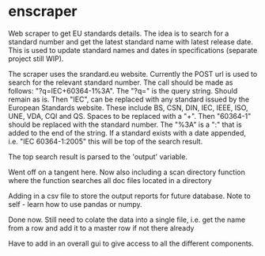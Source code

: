 # enscraper
 Web scraper to get EU standards details. The idea is to search for a standard number and get the latest standard name with latest release date. This is used to update standard names and dates in specifications (separate project still WIP).

 The scraper uses the srandard.eu website. Currently the POST url is used to search for the relevant standard number. The call should be made as follows: "?q=IEC+60364-1%3A". The "?q=" is the query string. Should remain as is. Then "IEC", can be replaced with any standard issued by the European Standards website. These include BS, CSN, DIN, IEC, IEEE, ISO, UNE, VDA, CQI and QS. Spaces to be replaced with a "+". Then "60364-1" should be replaced with the standard number. The "%3A" is a ":" that is added to the end of the string. If a standard exists with a date appended, i.e. "IEC 60364-1:2005" this will be top of the search result.

 The top search result is parsed to the 'output' variable.




Went off on a tangent here. Now also including a scan directory function where the function searches all doc files located in a directory

Adding in a csv file to store the output reports for future database. Note to self - learn how to use pandas or numpy.

Done now. Still need to colate the data into a single file, i.e. get the name from a row and add it to a master row if not there already

Have to add in an overall gui to give access to all the different components.




